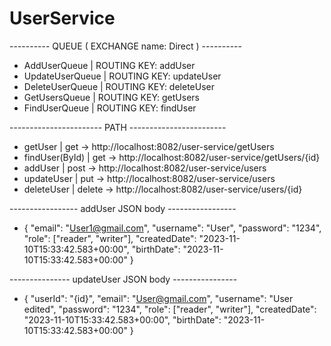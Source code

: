 ﻿# UserService

 
---------- QUEUE ( EXCHANGE name: Direct ) ----------
- AddUserQueue | ROUTING KEY: addUser
- UpdateUserQueue | ROUTING KEY: updateUser
- DeleteUserQueue | ROUTING KEY: deleteUser
- GetUsersQueue | ROUTING KEY: getUsers
- FindUserQueue | ROUTING KEY: findUser


----------------------- PATH ------------------------
- getUser | get -> http://localhost:8082/user-service/getUsers
- findUser(ById) | get -> http://localhost:8082/user-service/getUsers/{id}
- addUser | post -> http://localhost:8082/user-service/users
- updateUser | put -> http://localhost:8082/user-service/users
- deleteUser | delete -> http://localhost:8082/user-service/users/{id}


----------------- addUser JSON body -----------------
-   {
       "email": "User1@gmail.com",
       "username": "User",
       "password": "1234",
       "role": ["reader", "writer"],
       "createdDate": "2023-11-10T15:33:42.583+00:00",
       "birthDate": "2023-11-10T15:33:42.583+00:00"
   }

--------------- updateUser JSON body ----------------
-   {
       "userId": "{id}",
       "email": "User@gmail.com",
       "username": "User edited",
       "password": "1234",
       "role": ["reader", "writer"],
       "createdDate": "2023-11-10T15:33:42.583+00:00",
       "birthDate": "2023-11-10T15:33:42.583+00:00"
   }

